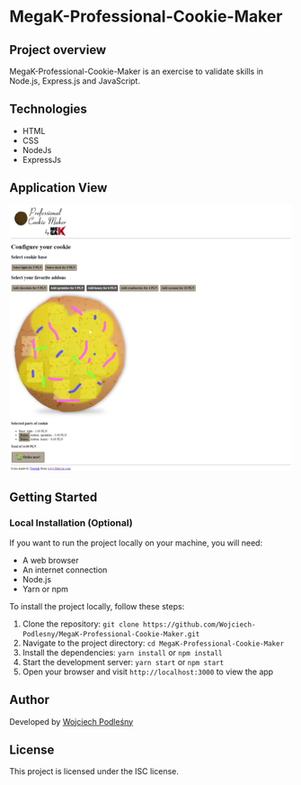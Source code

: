 # MegaK-Professional-Cookie-Maker

## Project overview

MegaK-Professional-Cookie-Maker is an exercise to validate skills in Node.js, Express.js and JavaScript.

## Technologies

- HTML
- CSS
- NodeJs
- ExpressJs

## Application View

<img src="./public/assets/images/screenshot.png" alt="Desktop">


## Getting Started

### Local Installation (Optional)

If you want to run the project locally on your machine, you will need:

- A web browser
- An internet connection
- Node.js
- Yarn or npm

To install the project locally, follow these steps:

1. Clone the repository: `git clone https://github.com/Wojciech-Podlesny/MegaK-Professional-Cookie-Maker.git`
2. Navigate to the project directory: `cd MegaK-Professional-Cookie-Maker`
3. Install the dependencies: `yarn install` or `npm install`
4. Start the development server: `yarn start` or `npm start`
5. Open your browser and visit `http://localhost:3000` to view the app

## Author

Developed by [Wojciech Podleśny](https://github.com/Wojciech-Podlesny)

## License

This project is licensed under the ISC license.

